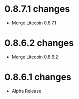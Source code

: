 0.8.7.1 changes
===============
- Merge Litecoin 0.8.7.1

0.8.6.2 changes
===============
- Merge Litecoin 0.8.6.2

0.8.6.1 changes
===============
- Alpha Release
